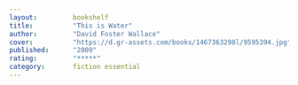 ```yaml
---
layout:         bookshelf
title:          "This is Water"
author:         "David Foster Wallace"
cover:          "https://d.gr-assets.com/books/1467363298l/9595394.jpg"
published:      "2009"
rating:         "*****"
category:       fiction essential
---
```


